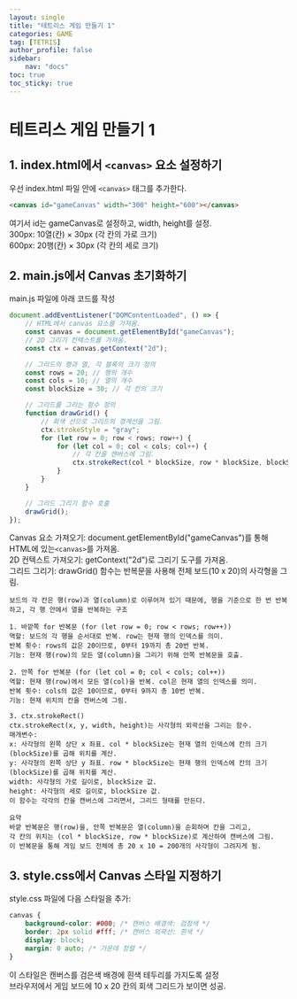 ```yaml
---
layout: single
title: "테트리스 게임 만들기 1"
categories: GAME
tag: [TETRIS]
author_profile: false
sidebar:
    nav: "docs"
toc: true
toc_sticky: true
---
```


# 테트리스 게임 만들기 1

## 1. index.html에서 `<canvas>` 요소 설정하기
우선 index.html 파일 안에 `<canvas>` 태그를 추가한다.<br/>

```html
<canvas id="gameCanvas" width="300" height="600"></canvas>
```
여기서 id는 gameCanvas로 설정하고, width, height를 설정.<br/>
300px: 10열(칸) × 30px (각 칸의 가로 크기)<br/>
600px: 20행(칸) × 30px (각 칸의 세로 크기)<br/>

## 2. main.js에서 Canvas 초기화하기    
main.js 파일에 아래 코드를 작성<br/>

```javascript
document.addEventListener("DOMContentLoaded", () => {
    // HTML에서 canvas 요소를 가져옴.
    const canvas = document.getElementById("gameCanvas");
    // 2D 그리기 컨텍스트를 가져옴.
    const ctx = canvas.getContext("2d");

    // 그리드의 행과 열, 각 블록의 크기 정의
    const rows = 20; // 행의 개수
    const cols = 10; // 열의 개수
    const blockSize = 30; // 각 칸의 크기

    // 그리드를 그리는 함수 정의
    function drawGrid() {
        // 회색 선으로 그리드의 경계선을 그림.
        ctx.strokeStyle = "gray";
        for (let row = 0; row < rows; row++) {
            for (let col = 0; col < cols; col++) {
                // 각 칸을 캔버스에 그림.
                ctx.strokeRect(col * blockSize, row * blockSize, blockSize, blockSize);
            }
        }
    }

    // 그리드 그리기 함수 호출
    drawGrid();
});

```
Canvas 요소 가져오기: document.getElementById("gameCanvas")를 통해 HTML에 있는`<canvas>`를 가져옴.<br/>
2D 컨텍스트 가져오기: getContext("2d")로 그리기 도구를 가져옴.<br/>
그리드 그리기: drawGrid() 함수는 반복문을 사용해 전체 보드(10 x 20)의 사각형을 그림.<br/>

```
보드의 각 칸은 행(row)과 열(column)로 이루어져 있기 때문에, 행을 기준으로 한 번 반복하고, 각 행 안에서 열을 반복하는 구조

1. 바깥쪽 for 반복문 (for (let row = 0; row < rows; row++))
역할: 보드의 각 행을 순서대로 반복. row는 현재 행의 인덱스를 의미.
반복 횟수: rows의 값은 20이므로, 0부터 19까지 총 20번 반복.
기능: 현재 행(row)의 모든 열(column)을 그리기 위해 안쪽 반복문을 호출.

2. 안쪽 for 반복문 (for (let col = 0; col < cols; col++))
역할: 현재 행(row)에서 모든 열(col)을 반복. col은 현재 열의 인덱스를 의미.
반복 횟수: cols의 값은 10이므로, 0부터 9까지 총 10번 반복.
기능: 현재 위치의 칸을 캔버스에 그림.

3. ctx.strokeRect()
ctx.strokeRect(x, y, width, height)는 사각형의 외곽선을 그리는 함수.
매개변수:
x: 사각형의 왼쪽 상단 x 좌표. col * blockSize는 현재 열의 인덱스에 칸의 크기(blockSize)를 곱해 위치를 계산.
y: 사각형의 왼쪽 상단 y 좌표. row * blockSize는 현재 행의 인덱스에 칸의 크기(blockSize)를 곱해 위치를 계산.
width: 사각형의 가로 길이로, blockSize 값.
height: 사각형의 세로 길이로, blockSize 값.
이 함수는 각각의 칸을 캔버스에 그리면서, 그리드 형태를 만든다.

요약
바깥 반복문은 행(row)을, 안쪽 반복문은 열(column)을 순회하며 칸을 그리고,
각 칸의 위치는 (col * blockSize, row * blockSize)로 계산하여 캔버스에 그림.
이 반복문을 통해 게임 보드 전체에 총 20 x 10 = 200개의 사각형이 그려지게 됨.
```


## 3. style.css에서 Canvas 스타일 지정하기
style.css 파일에 다음 스타일을 추가:<br/>

```css
canvas {
    background-color: #000; /* 캔버스 배경색: 검정색 */
    border: 2px solid #fff; /* 캔버스 외곽선: 흰색 */
    display: block;
    margin: 0 auto; /* 가운데 정렬 */
}
```
이 스타일은 캔버스를 검은색 배경에 흰색 테두리를 가지도록 설정<br/>
브라우저에서 게임 보드에 10 x 20 칸의 회색 그리드가 보이면 성공.<br/>